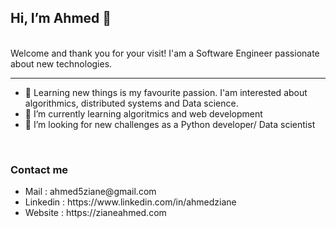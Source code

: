 <!DOCTYPE html>
<html>
<head>
	<meta charset="utf-8">
	
  <link href="https://cdn.jsdelivr.net/npm/bootstrap@5.1.1/dist/css/bootstrap.min.css" rel="stylesheet" integrity="sha384-F3w7mX95PdgyTmZZMECAngseQB83DfGTowi0iMjiWaeVhAn4FJkqJByhZMI3AhiU" crossorigin="anonymous">

</head>
<body>

  <h2> Hi, I’m Ahmed 👋 </h2>
  <br/>
  Welcome and thank you for your visit! I'am a Software Engineer passionate about new technologies.
  <hr/>
  <ul>
    <li> 👀 Learning new things is my favourite passion. I'am interested about algorithmics, distributed systems and Data science.</li>
    <li> 🌱 I’m currently learning algoritmics and web development </li>
    <li> 💞️ I’m looking for new challenges as a Python developer/ Data scientist </li>
  </ul>
  <br/>
  <h3>Contact me</h3>
  <ul>
	  <li>Mail : ahmed5ziane@gmail.com</li>
	  <li>Linkedin : https://www.linkedin.com/in/ahmedziane </li>
	  <li>Website : https://zianeahmed.com </li>
	</ul>
</body>
</html>
